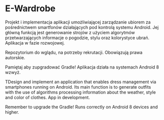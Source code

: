 # E-Wardrobe

Projekt i implementacja aplikacji umożliwiającej zarządzanie ubiorem za pośrednictwem smartfonów działających pod kontrolą systemu Android.
Jej główną funkcją jest generowanie strojów z użyciem algorytmów przetwarzających informacje o pogodzie, stylu oraz kolorystyce ubrań.
Aplikacja w fazie rozwojowej.

Repozytorium do wglądu, na potrzeby rekrutacji.
Obowiązują prawa autorskie.

Pamiętaj aby zupgradować Gradle!
Aplikacja działa na systemach Android 8 wzwyż.

TDesign and implement an application that enables dress management via smartphones running on Android. 
Its main function is to generate outfits with the use of algorithms processing information about the weather, style and color of clothes.
App in development.

Remember to upgrade the Gradle!
Runs correctly on Android 8 devices and higher.

